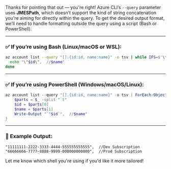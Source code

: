 Thanks for pointing that out — you're right! Azure CLI’s `--query` parameter uses **JMESPath**, which doesn’t support the kind of string concatenation you're aiming for directly within the query. To get the desired output format, we’ll need to handle formatting outside the query using a script (Bash or PowerShell).

---

### ✅ If you’re using **Bash** (Linux/macOS or WSL):

```bash
az account list --query "[].{id:id, name:name}" -o tsv | while IFS=$'\t' read -r id name; do
  echo "\"$id\",  //$name"
done
```

---

### ✅ If you’re using **PowerShell** (Windows/macOS/Linux):

```powershell
az account list --query "[].{id:id, name:name}" -o tsv | ForEach-Object {
    $parts = $_ -split "`t"
    $id = $parts[0]
    $name = $parts[1]
    Write-Output "`"$id`",  //$name"
}
```

---

### 📌 Example Output:

```
"11111111-2222-3333-4444-555555555555",  //Dev Subscription
"66666666-7777-8888-9999-000000000000",  //Prod Subscription
```

Let me know which shell you're using if you'd like it more tailored!
